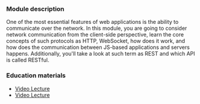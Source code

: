 ### Module description

One of the most essential features of web applications is the ability to communicate over the network. In this module, you are going to consider network communication from the client-side perspective, learn the core concepts of such protocols as HTTP, WebSocket, how does it work, and how does the communication between JS-based applications and servers happens. Additionally, you'll take a look at such term as REST and which API is called RESTful.

### Education materials

- [Video Lecture](https://youtu.be/Ek2JWFcX8Rk)
- [Video Lecture](https://youtu.be/SaaRNJLxuVo)
